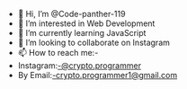 - 👋 Hi, I’m @Code-panther-119
- 👀 I’m interested in Web Development
- 🌱 I’m currently learning JavaScript
- 💞️ I’m looking to collaborate on Instagram
- 📫 How to reach me:-
- Instagram:-@crypto.programmer
- By Email:-crypto.programmer1@gmail.com


<!---
Code-panther-119/Code-panther-119 is a ✨ special ✨ repository because its `README.md` (this file) appears on your GitHub profile.
You can click the Preview link to take a look at your changes.
--->
